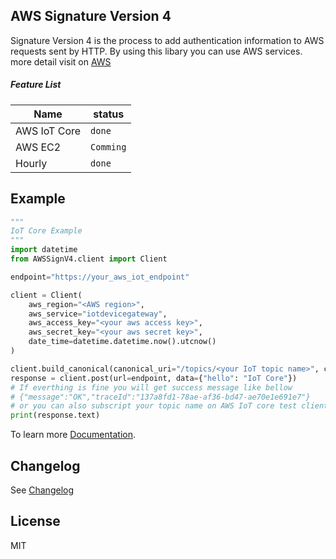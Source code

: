 ## AWS Signature Version 4
Signature Version 4 is the process to add authentication information to AWS requests sent by HTTP. By using this libary 
you can use AWS services. more detail visit on [AWS](https://docs.amazonaws.cn/en_us/general/latest/gr/signature-version-4.html)

##### Feature List

| Name                                 | status     
| ---                                  | ---        
| AWS IoT Core                         | `done`       
| AWS EC2                              | `Comming`      
| Hourly                               | `done`     



## Example 
```python
"""
IoT Core Example 
"""
import datetime
from AWSSignV4.client import Client

endpoint="https://your_aws_iot_endpoint"

client = Client(
    aws_region="<AWS region>",
    aws_service="iotdevicegateway",
    aws_access_key="<your aws access key>",
    aws_secret_key="<your aws secret key>",
    date_time=datetime.datetime.now().utcnow()
)

client.build_canonical(canonical_uri="/topics/<your IoT topic name>", canonical_querystring="qos=1")
response = client.post(url=endpoint, data={"hello": "IoT Core"})
# If everthing is fine you will get success message like bellow
# {"message":"OK","traceId":"137a8fd1-78ae-af36-bd47-ae70e1e691e7"}
# or you can also subscript your topic name on AWS IoT core test client feature. 
print(response.text)
```
To learn more [Documentation](./docs/GUIDE.md).

## Changelog
See [Changelog](CHANGELOG.md)

## License
MIT
